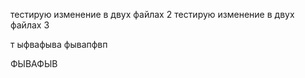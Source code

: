 
тестирую изменение в двух файлах 2
тестирую изменение в двух файлах 3

т
ыфвафыва
фывапфвп


ФЫВАФЫВ